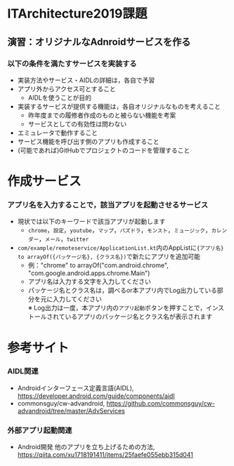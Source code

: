 # ITArchitecture2019課題

## 演習：オリジナルなAdnroidサービスを作る
### 以下の条件を満たすサービスを実装する
- 実装方法やサービス・AIDLの詳細は，各自で予習
- アプリ外からアクセス可とすること
  - AIDLを使うことが目的
- 実装するサービスが提供する機能は，各自オリジナルなものを考えること
  - 昨年度までの履修者作成のものと被らない機能を考案
  - サービスとしての有効性は問わない
- エミュレータで動作すること
- サービス機能を呼び出す側のアプリも作成すること
- (可能であれば)GitHubでプロジェクトのコードを管理すること

# 作成サービス
### アプリ名を入力することで，該当アプリを起動させるサービス
- 現状では以下のキーワードで該当アプリが起動します
  - `chrome`，`設定`，`youtube`，`マップ`，`パズドラ`，`モンスト`，`ミュージック`，`カレンダー`，`メール`，`twitter`
- `com/example/remoteservice/ApplicationList.kt`内のAppListに`{アプリ名} to arrayOf({パッケージ名}, {クラス名})`で新たにアプリを追加可能
  - 例："chrome" to arrayOf("com.android.chrome", "com.google.android.apps.chrome.Main")
  - アプリ名は入力する文字を入力してください
  - パッケージ名とクラス名は，調べるor本アプリ内でLog出力している部分を元に入力してください  
  ※ Log出力は一度，本アプリ内の`アプリ起動`ボタンを押すことで，インストールされているアプリのパッケージ名とクラス名が表示されます

# 参考サイト
### AIDL関連
- Androidインターフェース定義言語(AIDL), https://developer.android.com/guide/components/aidl
- commonsguy/cw-advandroid, https://github.com/commonsguy/cw-advandroid/tree/master/AdvServices

### 外部アプリ起動関連
- Android開発 他のアプリを立ち上げるための方法, https://qiita.com/xu1718191411/items/25faefe055ebb315d041
